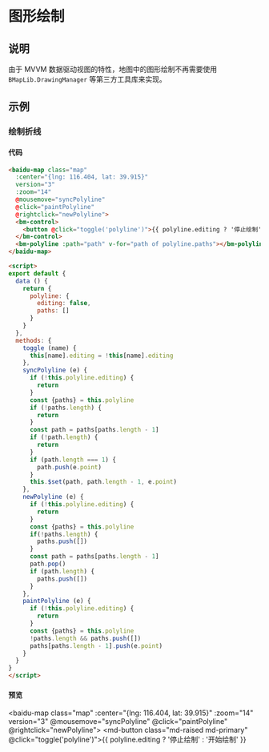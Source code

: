 # 图形绘制

## 说明

由于 MVVM 数据驱动视图的特性，地图中的图形绘制不再需要使用 `BMapLib.DrawingManager` 等第三方工具库来实现。

## 示例

### 绘制折线

#### 代码

```html
<baidu-map class="map"
  :center="{lng: 116.404, lat: 39.915}"
  version="3"  
  :zoom="14"
  @mousemove="syncPolyline"
  @click="paintPolyline"
  @rightclick="newPolyline">
  <bm-control>
    <button @click="toggle('polyline')">{{ polyline.editing ? '停止绘制' : '开始绘制' }}</button>
  </bm-control>
  <bm-polyline :path="path" v-for="path of polyline.paths"></bm-polyline>
</baidu-map>

<script>
export default {
  data () {
    return {
      polyline: {
        editing: false,
        paths: []
      }
    }
  },
  methods: {
    toggle (name) {
      this[name].editing = !this[name].editing
    },
    syncPolyline (e) {
      if (!this.polyline.editing) {
        return
      }
      const {paths} = this.polyline
      if (!paths.length) {
        return
      }
      const path = paths[paths.length - 1]
      if (!path.length) {
        return
      }
      if (path.length === 1) {
        path.push(e.point)
      }
      this.$set(path, path.length - 1, e.point)
    },
    newPolyline (e) {
      if (!this.polyline.editing) {
        return
      }
      const {paths} = this.polyline
      if(!paths.length) {
        paths.push([])
      }
      const path = paths[paths.length - 1]
      path.pop()
      if (path.length) {
        paths.push([])
      }
    },
    paintPolyline (e) {
      if (!this.polyline.editing) {
        return
      }
      const {paths} = this.polyline
      !paths.length && paths.push([])
      paths[paths.length - 1].push(e.point)
    }
  }
}
</script>
```

#### 预览

<baidu-map class="map"
  :center="{lng: 116.404, lat: 39.915}"
  :zoom="14"
  version="3"
  @mousemove="syncPolyline"
  @click="paintPolyline"
  @rightclick="newPolyline">
  <bm-control>
    <md-button class="md-raised md-primary" @click="toggle('polyline')">{{ polyline.editing ? '停止绘制' : '开始绘制' }}</md-button>
  </bm-control>
  <bm-polyline :path="path" v-for="path of polyline.paths"></bm-polyline>
</baidu-map>

<script>
export default {
  data () {
    return {
      polyline: {
        editing: false,
        paths: []
      }
    }
  },
  methods: {
    toggle (name) {
      this[name].editing = !this[name].editing
    },
    syncPolyline (e) {
      if (!this.polyline.editing) {
        return
      }
      const {paths} = this.polyline
      if (!paths.length) {
        return
      }
      const path = paths[paths.length - 1]
      if (!path.length) {
        return
      }
      if (path.length === 1) {
        path.push(e.point)
      }
      // path[path.length - 1] = e.point
      this.$set(path, path.length - 1, e.point)
      // paths[0][0] = e.point
    },
    newPolyline (e) {
      if (!this.polyline.editing) {
        return
      }
      const {paths} = this.polyline
      if(!paths.length) {
        paths.push([])
      }
      const path = paths[paths.length - 1]
      path.pop()
      if (path.length) {
        paths.push([])
      }
    },
    paintPolyline (e) {
      if (!this.polyline.editing) {
        return
      }
      const {paths} = this.polyline
      !paths.length && paths.push([])
      paths[paths.length - 1].push(e.point)
    }
  }
}
</script>
